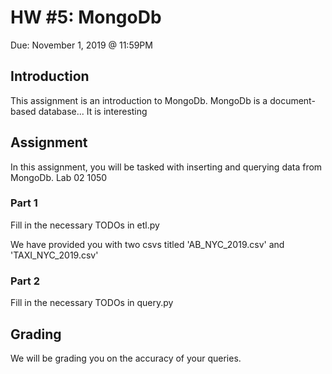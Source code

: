 # HW #5: MongoDb

Due: November 1, 2019 @ 11:59PM

<h2>Introduction</h2>
This assignment is an introduction to MongoDb. MongoDb is a document-based database... It is interesting

<h2>Assignment</h2>
In this assignment, you will be tasked with inserting and querying data from MongoDb. Lab 02 1050

<h3>Part 1</h3>
Fill in the necessary TODOs in etl.py

We have provided you with two csvs titled 'AB_NYC_2019.csv' and 'TAXI_NYC_2019.csv'

<h3>Part 2</h3>
Fill in the necessary TODOs in query.py

<h2>Grading</h2>

We will be grading you on the accuracy of your queries.

 
